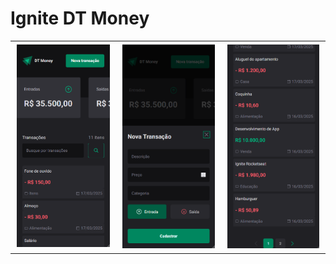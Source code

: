 # Ignite DT Money

<table style="max-width: 800px; margin: 0 auto;">
  <tr>
    <td style="vertical-align: top; padding: 5px 10px;"><img src="assets/mobile-home.png" style="max-width: 100%; height: auto;" alt="Home Mobile" /></td>
    <td style="vertical-align: top; padding: 5px 10px;"><img src="assets/mobile-modal.png" style="max-width: 100%; height: auto;" alt="Modal Mobile" /></td>
    <td style="vertical-align: top; padding: 5px 10px;"><img src="assets/mobile-pagination.png" style="max-width: 100%; height: auto;" alt="Pagination Mobile" /></td>
  </tr>
</table>